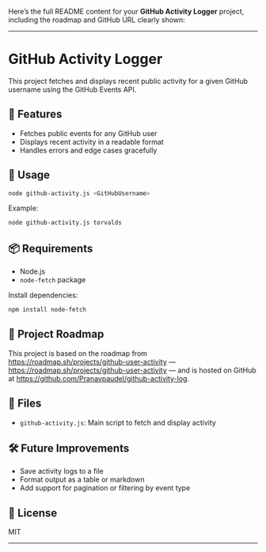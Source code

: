 Here’s the full README content for your **GitHub Activity Logger** project, including the roadmap and GitHub URL clearly shown:

---

# GitHub Activity Logger

This project fetches and displays recent public activity for a given GitHub username using the GitHub Events API.

## 🔧 Features

- Fetches public events for any GitHub user  
- Displays recent activity in a readable format  
- Handles errors and edge cases gracefully  

## 🚀 Usage

```bash
node github-activity.js <GitHubUsername>
```

Example:

```bash
node github-activity.js torvalds
```

## 📦 Requirements

- Node.js  
- `node-fetch` package  

Install dependencies:

```bash
npm install node-fetch
```

## 🧠 Project Roadmap

This project is based on the roadmap from https://roadmap.sh/projects/github-user-activity — https://roadmap.sh/projects/github-user-activity — and is hosted on GitHub at https://github.com/Pranavpaudel/github-activity-log.

## 📁 Files

- `github-activity.js`: Main script to fetch and display activity

## 🛠️ Future Improvements

- Save activity logs to a file  
- Format output as a table or markdown  
- Add support for pagination or filtering by event type  

## 📄 License

MIT

---
